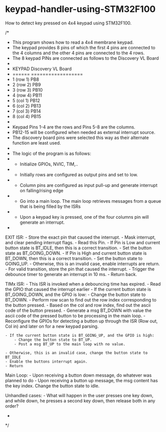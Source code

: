 keypad-handler-using-STM32F100
==============================
How to detect key pressed on 4x4 keypad using STM32F100.

/*
 * This program shows how to read a 4x4 membrane keypad.
 * The keypad provides 8 pins of which the first 4 pins are connected to the 4 columns and the other 4 pins are connected to the 4 rows.
 * The 8 keypad PINs are connected as follows to the Discovery VL Board
 *
 * KEYPAD			Discovery VL Board
 * ======			==================
 * 	1 (row 1)		PB8
 * 	2 (row 2)		PB9
 * 	3 (row 3)		PB10
 * 	4 (row 4)		PB11
 * 	5 (col 1)		PB12
 * 	6 (col 2)		PB13
 * 	7 (col 3)		PB14
 * 	8 (col 4)		PB15
 *
 *	Keypad Pins 1-4 are the rows and Pins 5-8 are the columns.
 *	PB12-15 will be configured when needed as external interrupt source.
 *	The discovery board pins were selected this way as their alternate function are least used.
 *
 *	The logic of the program is as follows:
 *	- Initialize GPIOs, NVIC, TIM,..
 *	- Initially rows are configured as output pins and set to low.
 *	- Column pins are configured as input pull-up and generate interrupt on falling/rising edge
 *	- Go into a main loop. The main loop retrieves messages from a queue that is being filled by the ISRs
 *	- Upon a keypad key is pressed, one of the four columns pin will generate an interrupt.
 *
 EXIT ISR:
	- Store the exact pin that caused the interrupt.
	- Mask interrupt, and clear pending interrupt flags.
	- Read this Pin. 
	- If Pin is Low and current button state is BT_IDLE, then this is a correct transition.
	- Set the button state as BT_GOING_DOWN.
	- If Pin is High and current button state is BT_DOWN, then this is a correct transition.
	- Set the button state to GOING_UP.
	- Otherwise, this is an invalid case, enable interrupts are return.
	- For valid transition, store the pin that caused the interrupt.
	- Trigger the debounce timer to generate an interrupt in 10 ms.
	- Return back.
	
TIMx ISR:
	- This ISR is invoked when a debouncing time has expired.
	- Read the GPIO that caused the interrupt earlier
	- If the current button state is BT_GOING_DOWN, and the GPIO is low:
		- Change the button state to BT_DOWN.
		- Perform row scan to find out the row index corresponding to the button pressed.
		- Based on the col and row index, find out the ascii code of the button pressed.
		- Generate a msg BT_DOWN with value the ascii code of the pressed button to be processing in the main loop.
		- Reconfigure the GPIOs for detecting a button up through the ISR (Row out, Col in) and later on for a new keypad parsing.
		
	- If the current button state is BT_GOING_UP, and the GPIO is high:
		- Change the button state to BT_UP.
		- Post a msg BT_UP to the main loop with no value. 
	
	- Otherwise, this is an invalid case, change the button state to BT_IDLE
	- Enable the buttons interrupt again.
	- Return
	
Main Loop:
	- Upon receiving a button down message, do whatever was planned to do 
	- Upon receiving a button up message, the msg content has the key index. Change the button state to idle.
	
Unhandled cases:
	- What will happen in the user presses one key down, and while down, he presses a second key down, then release both in any order?
	
 *
 */

